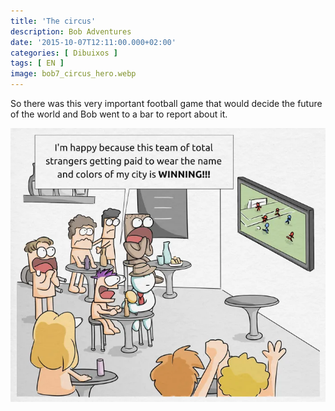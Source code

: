 ```yaml
---
title: 'The circus'
description: Bob Adventures
date: '2015-10-07T12:11:00.000+02:00'
categories: [ Dibuixos ]
tags: [ EN ]
image: bob7_circus_hero.webp
---
```


So there was this very important football game that would decide the future of the world and Bob went to a bar to report about it.

![](bob7_circus.webp)
